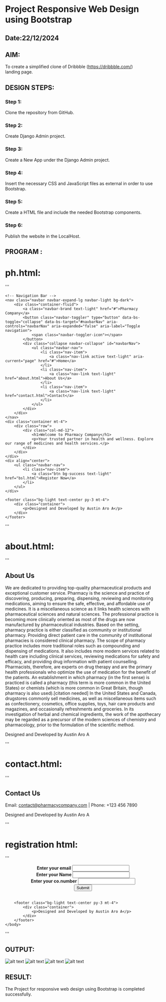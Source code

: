 # Project Responsive Web Design using Bootstrap
## Date:22/12/2024

## AIM:
To create a simplified clone of Dribbble (https://dribbble.com/) landing page.


## DESIGN STEPS:

### Step 1:
Clone the repository from GitHub.

### Step 2:
Create Django Admin project.

### Step 3:
Create a New App under the Django Admin project.

### Step 4:
Insert the necessary CSS and JavaScript files as external in order to use Bootstrap.

### Step 5:
Create a HTML file and include the needed Bootstrap components.

### Step 6:
Publish the website in the LocalHost.

## PROGRAM :

# ph.html:
'''
<html>
<head>
    <title>Pharmacy Company</title>
    <link href="https://cdn.jsdelivr.net/npm/bootstrap@5.3.3/dist/css/bootstrap.min.css" rel="stylesheet">
    <script src="https://cdn.jsdelivr.net/npm/bootstrap@5.3.3/dist/js/bootstrap.bundle.min.js"></script>
    <style>header {
        background-image: url('Screenshot 2024-12-17 191121.png');
        background-size: cover;
        color: white;
        text-align: center;
        padding: 50px 20px;
    }</style>
</head>
<body>

    <!-- Navigation Bar -->
    <nav class="navbar navbar-expand-lg navbar-light bg-dark">
        <div class="container-fluid">
            <a class="navbar-brand text-light" href="#">Pharmacy Company</a>
            <button class="navbar-toggler" type="button" data-bs-toggle="collapse" data-bs-target="#navbarNav" aria-controls="navbarNav" aria-expanded="false" aria-label="Toggle navigation">
                <span class="navbar-toggler-icon"></span>
            </button>
            <div class="collapse navbar-collapse" id="navbarNav">
                <ul class="navbar-nav">
                    <li class="nav-item">
                        <a class="nav-link active text-light" aria-current="page" href="#">Home</a>
                    </li>
                    <li class="nav-item">
                        <a class="nav-link text-light" href="about.html">About Us</a>
                    </li>
                    <li class="nav-item">
                        <a class="nav-link text-light" href="contact.html">Contact</a>
                    </li>
                </ul>
            </div>
        </div>
    </nav>
    <div class="container mt-4">
        <div class="row">
            <div class="col-md-12">
                <h1>Welcome to Pharmacy Company</h1>
                <p>Your trusted partner in health and wellness. Explore our range of medicines and health services.</p>
            </div>
        </div>
    </div>
    <div align="center">
        <ul class="navbar-nav">
            <li class="nav-item">
                <a class="btn bg-success text-light" href="bsl.html">Register Now</a>
            </li>
        </ul>
    </div>

    <footer class="bg-light text-center py-3 mt-4">
        <div class="container">
            <p>Designed and Developed by Austin Aro A</p>
        </div>
    </footer>

</body>
</html>
'''
 
 # about.html:
 '''<html>
    <body>
        <div class="row mt-4" id="about">
            <div class="col-md-12">
                <h2>About Us</h2>
                <p>We are dedicated to providing top-quality pharmaceutical products and exceptional customer service.
                    Pharmacy is the science and practice of discovering, producing, preparing, dispensing, reviewing and monitoring medications, aiming to ensure the safe, effective, and affordable use of medicines. It is a miscellaneous science as it links health sciences with pharmaceutical sciences and natural sciences. The professional practice is becoming more clinically oriented as most of the drugs are now manufactured by pharmaceutical industries. Based on the setting, pharmacy practice is either classified as community or institutional pharmacy. Providing direct patient care in the community of institutional pharmacies is considered clinical pharmacy.
                    The scope of pharmacy practice includes more traditional roles such as compounding and dispensing of medications. It also includes more modern services related to health care including clinical services, reviewing medications for safety and efficacy, and providing drug information with patient counselling. Pharmacists, therefore, are experts on drug therapy and are the primary health professionals who optimize the use of medication for the benefit of the patients.
                    An establishment in which pharmacy (in the first sense) is practiced is called a pharmacy (this term is more common in the United States) or chemists (which is more common in Great Britain, though pharmacy is also used).[citation needed] In the United States and Canada, drugstores commonly sell medicines, as well as miscellaneous items such as confectionery, cosmetics, office supplies, toys, hair care products and magazines, and occasionally refreshments and groceries.
                    In its investigation of herbal and chemical ingredients, the work of the apothecary may be regarded as a precursor of the modern sciences of chemistry and pharmacology, prior to the formulation of the scientific method.
                </p>
            </div>
        </div>
        <footer class="bg-light text-center py-3 mt-4">
            <div class="container">
                <p>Designed and Developed by Austin Aro A</p>
            </div>
        </footer>
    </body>
</html>'''

# contact.html:
'''<html>
    <body>
        <div class="row mt-4" id="contact">
            <div class="col-md-12">
                <h2>Contact Us</h2>
                <p>Email: contact@pharmacycompany.com | Phone: +123 456 7890</p>
            </div>
        </div>
        <footer class="bg-light text-center py-3 mt-4">
            <div class="container">
                <p>Designed and Developed by Austin Aro A</p>
            </div>
        </footer>
    </body>
</html>'''

# registration html:

'''<html>
    <head>
        <link href="https://cdn.jsdelivr.net/npm/bootstrap@5.3.3/dist/css/bootstrap.min.css" rel="stylesheet">
        <script src="https://cdn.jsdelivr.net/npm/bootstrap@5.3.3/dist/js/bootstrap.bundle.min.js"></script>
    </head>
    <body>
        <script>
            function sfn()
            {
                document.getElementById("result").innerText="Registration Successful";
            }
        </script>
        <div align="center">
            <b>Enter your email </b>
            <input type="email" id="e1"><br>
            <b>Enter your Name </b>
            <input type="text" id="un"><br>
            <b>Enter your co.number</b>
            <input type="number" id="n"><br>
            <div align="center">
                <button class="btn btn-success" onclick="sfn()">Submit</button>
            </div><br>
            <b><p align="center" id="result"></p></b>
        </div>

        <footer class="bg-light text-center py-3 mt-4">
            <div class="container">
                <p>Designed and Developed by Austin Aro A</p>
            </div>
        </footer>
    </body>

</html>'''



## OUTPUT:

![alt text](<Screenshot 2024-12-22 153616.png>) 
![alt text](<Screenshot 2024-12-22 153633.png>) 
![alt text](<Screenshot 2024-12-22 153647.png>) 
![alt text](<Screenshot 2024-12-22 153557.png>)

## RESULT:
The Project for responsive web design using Bootstrap is completed successfully.

